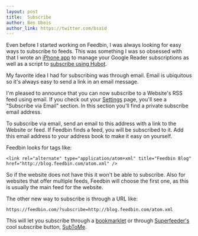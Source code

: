 ```yaml
---
layout: post
title:  Subscribe
author: Ben Ubois
author_link: https://twitter.com/bsaid
---
```


Even before I started working on Feedbin, I was always looking for easy ways to subscribe to feeds. This was something I was so obsessed with that I wrote an [iPhone app](http://subscribeapp.com/) to manage your Google Reader subscriptions as well as a script to [subscribe using Hubot](https://github.com/github/hubot-scripts/blob/master/src/scripts/google-reader.coffee).

My favorite idea I had for subscribing was through email. Email is ubiquitous so it's always easy to send a link in an email message. 

I'm pleased to announce that you can now subscribe to a Website's RSS feed using email. If you check out your [Settings](https://feedbin.com/settings) page, you'll see a "Subscribe via Email" section. In this section you'll find a private subscribe email address.

To subscribe via email, send an email to this address with a link to the Website or feed. If Feedbin finds a feed, you will be subscribed to it. Add this email address to your address book to make it easy on yourself.

Feedbin looks for tags like:

    <link rel="alternate" type="application/atom+xml" title="Feedbin Blog" href="http://blog.feedbin.com/atom.xml" />

So if the website does not have this it won't be able to subscribe. Also for websites that offer multiple feeds, Feedbin will choose the first one, as this is usually the main feed for the website.


The other new way to subscribe is through a URL like: 

    https://feedbin.com/?subscribe=http://blog.feedbin.com/atom.xml

This will let you subscribe through a [bookmarklet](https://github.com/feedbin/support/issues/45#issuecomment-17382583) or through [Superfeeder's](http://superfeedr.com/) cool subscribe button, [SubToMe](https://www.subtome.com/).